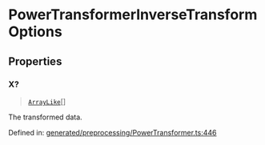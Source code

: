 # PowerTransformerInverseTransformOptions

## Properties

### X?

> [`ArrayLike`](../types/ArrayLike.md)[]

The transformed data.

Defined in:  [generated/preprocessing/PowerTransformer.ts:446](https://github.com/transitive-bullshit/scikit-learn-ts/blob/122b3c0/packages/sklearn/src/generated/preprocessing/PowerTransformer.ts#L446)
